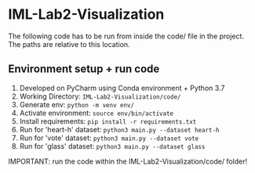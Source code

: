 # IML-Lab2-Visualization
The following code has to be run from inside the code/ file in the project. The paths are relative to this location.

## Environment setup + run code
1. Developed on PyCharm using Conda environment + Python 3.7
2. Working Directory: `IML-Lab2-Visualization/code/`
3. Generate env: `python -m venv env/`
4. Activate environment: `source env/bin/activate`
5. Install requirements: `pip install -r requirements.txt`
6. Run for 'heart-h' dataset: `python3 main.py --dataset heart-h`
7. Run for 'vote' dataset: `python3 main.py --dataset vote`
8. Run for 'glass' dataset: `python3 main.py --dataset glass`

IMPORTANT: run the code within the IML-Lab2-Visualization/code/ folder!
